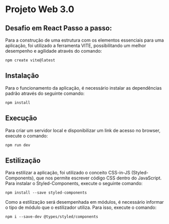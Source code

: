 # Projeto Web 3.0
 
<h2>Desafio em React Passo a passo:</h2>
<p>Para a construção de uma estrutura com os elementos essenciais para uma aplicação, foi utilizado a ferramenta VITE, possibilitando um melhor desempenho e agilidade através do comando:</p>
<pre><code>npm create vite@latest
</code></pre>
<h2>Instalação</h2>
<p>Para o funcionamento da aplicação, é necessário instalar as dependências padrão através do seguinte comando:</p>
<pre><code>npm install
</code></pre>
<h2>Execução</h2>
<p>Para criar um servidor local e disponibilizar um link de acesso no browser, execute o comando:</p>
<pre><code>npm run dev
</code></pre>
<h2>Estilização</h2>
<p>Para estilizar a aplicação, foi utilizado o conceito CSS-in-JS (Styled-Components), que nos permite escrever código CSS dentro do JavaScript. Para instalar o Styled-Components, execute o seguinte comando:</p>
<pre><code>npm install --save styled-components
</code></pre>
<p>Como a estilização será desempenhada em módulos, é necessário informar o tipo de módulo que o estilizador utiliza. Para isso, execute o comando:</p>
<pre><code>npm i --save-dev @types/styled/components
</code></pre>
